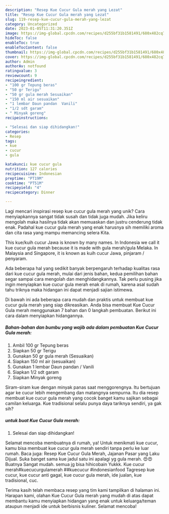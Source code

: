 ```yaml
---
description: "Resep Kue Cucur Gula merah yang Lezat"
title: "Resep Kue Cucur Gula merah yang Lezat"
slug: 119-resep-kue-cucur-gula-merah-yang-lezat
category: Uncategorized
date: 2023-01-05T11:31:20.351Z
image: https://img-global.cpcdn.com/recipes/d255bf31b1581491/680x482cq70/kue-cucur-gula-merah-foto-resep-utama.jpg
hideToc: false
enableToc: true
enableTocContent: false
thumbnail: https://img-global.cpcdn.com/recipes/d255bf31b1581491/680x482cq70/kue-cucur-gula-merah-foto-resep-utama.jpg
cover: https://img-global.cpcdn.com/recipes/d255bf31b1581491/680x482cq70/kue-cucur-gula-merah-foto-resep-utama.jpg
author: Admin
authorAv: notfound
ratingvalue: 3
reviewcount: 9
recipeingredient:
- "100 gr Tepung beras"
- "50 gr Terigu"
- "50 gr gula merah Sesuaikan"
- "150 ml air sesuaikan"
- "1 lembar Daun pandan  Vanili"
- "1/2 sdt garam"
- " Minyak goreng"
recipeinstructions:

- "Selesai dan siap dihidangkan!"
categories:
- Resep
tags:
- kue
- cucur
- gula

katakunci: kue cucur gula 
nutrition: 127 calories
recipecuisine: Indonesian
preptime: "PT19M"
cooktime: "PT51M"
recipeyield: "4"
recipecategory: Dinner

---
```





Lagi mencari inspirasi resep kue cucur gula merah yang unik? Cara menyiapkannya sangat tidak susah dan tidak juga mudah. Jika keliru mengolah maka hasilnya tidak akan memuaskan dan justru cenderung tidak enak. Padahal kue cucur gula merah yang enak harusnya sih memiliki aroma dan cita rasa yang mampu memancing selera Kita.





This kue/kuih cucur Jawa is known by many names. In Indonesia we call it kue cucur gula merah because it is made with gula merah/gula Melaka. In Malaysia and Singapore, it is known as kuih cucur Jawa, pinjaram / penyaram.

Ada beberapa hal yang sedikit banyak berpengaruh terhadap kualitas rasa dari kue cucur gula merah, mulai dari jenis bahan, kedua pemilihan bahan segar sampai cara mengolah dan menghidangkannya. Tak perlu pusing jika ingin menyiapkan kue cucur gula merah enak di rumah, karena asal sudah tahu triknya maka hidangan ini dapat menjadi sajian istimewa.






Di bawah ini ada beberapa cara mudah dan praktis untuk membuat kue cucur gula merah yang siap dikreasikan. Anda bisa membuat Kue Cucur Gula merah menggunakan 7 bahan dan 0 langkah pembuatan. Berikut ini cara dalam menyiapkan hidangannya.

<!--inarticleads1-->

##### Bahan-bahan dan bumbu yang wajib ada dalam pembuatan Kue Cucur Gula merah:

1. Ambil 100 gr Tepung beras
1. Siapkan 50 gr Terigu
1. Gunakan 50 gr gula merah (Sesuaikan)
1. Siapkan 150 ml air (sesuaikan)
1. Gunakan 1 lembar Daun pandan / Vanili
1. Siapkan 1/2 sdt garam
1. Siapkan  Minyak goreng


Siram-siram kue dengan minyak panas saat menggorengnya. Itu bertujuan agar ke cucur lebih mengembang dan matangnya sempurna. Itu dia resep membuat kue cucur gula merah yang cocok banget kamu sajikan sebagai camilan keluarga. Kue tradisional selalu punya daya tariknya sendiri, ya gak sih? 

<!--inarticleads2-->

#####  untuk buat Kue Cucur Gula merah:


1. Selesai dan siap dihidangkan!

Selamat mencoba membuatnya di rumah, ya! Untuk menikmati kue cucur, kamu bisa membuat kue cucur gula merah sendiri tanpa perlu ke luar rumah. Baca juga: Resep Kue Cucur Gula Merah, Jajanan Pasar yang Laku Dijual. Suka banget sama kue jadul satu ini apalagi yg gula merah. 😍😍Buatnya Sangat mudah. semua jg bisa hihicobain Yukkk. Kue cucur merah#kuecucurgulamerah ##kuecucur #indonesianfood Tagresep kue cucur, kue cucur anti gagal, kue cucur gula merah, ide jualan, kue tradisional, cuc. 

Terima kasih telah membaca resep yang tim kami tampilkan di halaman ini. Harapan kami, olahan Kue Cucur Gula merah yang mudah di atas dapat membantu kamu menyiapkan hidangan yang enak untuk keluarga/teman ataupun menjadi ide untuk berbisnis kuliner. Selamat mencoba!
